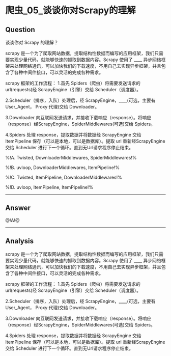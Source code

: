 # 爬虫_05_谈谈你对Scrapy的理解

## Question
谈谈你对 Scrapy 的理解？

scrapy 是一个为了爬取网站数据，提取结构性数据而编写的应用框架，我们只需要实现少量代码，就能够快速的抓取到数据内容。Scrapy 使用了 ____ 异步网络框架来处理网络通讯，可以加快我们的下载速度，不用自己去实现异步框架，并且包含了各种中间件接口，可以灵活的完成各种需求。

scrapy 框架的工作流程：
1.首先 Spiders（爬虫）将需要发送请求的 url(requests)经 ScrapyEngine（引擎）交给 Scheduler（调度器）。

2.Scheduler（排序，入队）处理后，经 ScrapyEngine，____(可选，主要有 User_Agent， Proxy 代理)交给 Downloader。

3.Downloader 向互联网发送请求，并接收下载响应（response）。将响应（response）经ScrapyEngine，SpiderMiddlewares(可选)交给 Spiders。

4.Spiders 处理 response，提取数据并将数据经 ScrapyEngine 交给 ItemPipeline 保存（可以是本地，可以是数据库）。提取 url 重新经ScrapyEngine 交给 Scheduler 进行下一个循环。直到无Url请求程序停止结束。


%!A. Twisted, DownloaderMiddlewares, SpiderMiddlewares!%

%!B. uvloop, DownloaderMiddlewares, ItemPipeline!%

%!C. Twisted, ItemPipeline, DownloaderMiddlewares!%

%!D. uvloop, ItemPipeline, ItemPipeline!%

----

## Answer
@!A!@

----

## Analysis

scrapy 是一个为了爬取网站数据，提取结构性数据而编写的应用框架，我们只需要实现少量代码，就能够快速的抓取到数据内容。Scrapy 使用了 ____ 异步网络框架来处理网络通讯，可以加快我们的下载速度，不用自己去实现异步框架，并且包含了各种中间件接口，可以灵活的完成各种需求。

scrapy 框架的工作流程：
1.首先 Spiders（爬虫）将需要发送请求的 url(requests)经 ScrapyEngine（引擎）交给 Scheduler（调度器）。

2.Scheduler（排序，入队）处理后，经 ScrapyEngine，____(可选，主要有 User_Agent， Proxy 代理)交给 Downloader。

3.Downloader 向互联网发送请求，并接收下载响应（response）。将响应（response）经ScrapyEngine，SpiderMiddlewares(可选)交给 Spiders。

4.Spiders 处理 response，提取数据并将数据经 ScrapyEngine 交给 ItemPipeline 保存（可以是本地，可以是数据库）。提取 url 重新经ScrapyEngine 交给 Scheduler 进行下一个循环。直到无Url请求程序停止结束。